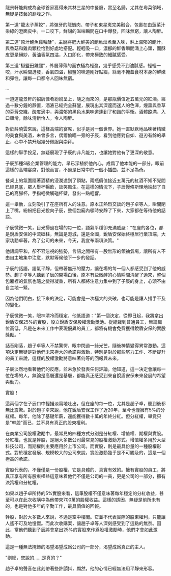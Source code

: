 龍景軒能夠成為全球首家獲得米其林三星的中餐廳，實至名歸，尤其在粵菜領域，無疑是技藝的巔峰之作。

第一道"龍太子蒸餃"，將彈牙的龍蝦肉、帶子和東星斑完美融合，包裹在由菠菜汁染綠的澄面皮中。一口咬下，鮮甜的滋味瞬間在口中爆發，回味無窮，讓人陶醉。

第二道"原汁鮑魚雞粒酥"，主廚將肥大鮮美的鮑魚炆煮至入味，淋上濃郁的鮑汁，與香菇和雞肉顆粒恰到好處地搭配。輕輕吸一口，濃郁的鮮香瞬間涌上心頭，而酥皮更是絕妙，黃油香氣四溢，入口即化，帶來極致的細膩感受。

第三道"椒鹽田雞腿"，外層薄薄的面衣極為輕盈，幾乎感受不到油膩感。輕輕一咬，汁水瞬間迸發，香氣四溢，椒鹽的味道剛好點綴，絲毫不掩蓋食材本身的鮮嫩和彈性，讓每一口都令人回味無窮。

...

一道道龍景軒的招牌佳肴紛紛呈上，隨之而來的，是那瓶價值近五萬元的紅酒。經過十數分鐘的靜置，酒液已經完全蘇醒，展現出其深邃而迷人的色澤，煙熏與香草的芬芳交織，酸度適中，與濃郁的黑色水果味道達到了和諧的平衡。酒體飽滿，入口順滑，餘味清新怡人，令人陶醉。

對於薛曉雲來說，這樣高端的宴席，似乎是另一個世界。她一直默默地品味著精緻的美食與美酒，未曾多言，偶爾偷瞄一旁的子辰，看到他應對自如、遊刃有餘的舉止，心中不禁升起幾分佩服與崇拜。

這樣的舉手投足，無疑展現了子辰的非凡能力，也讓她對他有了更深的敬意。

子辰那種S級企業管理的能力，早已深植於他內心，成爲了他本能的一部分。眼前這樣的高端宴席，對他而言，不過是日常中的一個小插曲，並不足為奇。

餐桌上的氛圍隨著酒精的浸潤達到了頂點，兩瓶價值接近五萬元的紅酒不知不覺間已經見底，眾人舉杯暢飲，談笑風生。在這樣的情況下，子辰慢條斯理地端起了自己的高腳杯，手指輕微觸碰杯壁，發出一點輕響。

這一舉動，立刻吸引了在座所有人的注意。原本正熱烈交談的趙子卓等人，瞬間閉上了嘴，紛紛把目光投向子辰，整個包廂內頓時安靜了下來，大家都在等待他的話語。

子辰微微一笑，目光掃過在場的每一位，語氣平穩卻充滿威嚴："在座的各位，都是銳盾安保的中流砥柱，無論是港城，還是全國，銳盾安保始終穩居行業頂端，大家功勳卓著。為了公司的未來，今天，我宣布兩項決策。"

他語調平和，卻不容忽視的強勢，言語之間帶有一股無形的領袖氣場，讓所有人不由自主地集中注意，默默等候他下一步的發話。

子辰的話語，語氣平靜，但帶著無形的壓力，讓在場的每一個人都感受到了他的威勢。趙子卓等人聽到子辰的開場白後，原本有些微醉的心情瞬間清醒了過來，整個包廂裡的氣氛也隨之變得凝重，所有人都將注意力集中到了子辰的身上，心頭不由自主地一緊。

因為他們明白，接下來的決定，可能會是一次極大的突破，也可能是讓人措手不及的變化。

子辰微微一笑，眼神清冷而穩定，他低語道："第一個決定，從即日起，我將拿出銳盾安保25%的實股，設立銳盾安保股權激勳獎池。從總裁到普通員工，無論職位高低，凡是在未來工作中表現優異的員工，都將有機會免費獲得銳盾安保的實股獎勵。"

話音剛落，趙子卓等人不禁驚愕，眼中閃過一絲光芒，隨後神情變得異常激動。這項決定無疑是對他們未來極大的承諾與激勳，特別是對於那些努力工作、不斷提升的員工來說，這樣的股權激勳將意味著何等的回報與未來。

子辰淡然地看著他們的反應，並未急於發表任何評論。他知道，這一決定會讓每一位在場的人，無論是高層還是基層，都能真正感受到來自銳盾安保未來發展的希望與動力。

實股！

這兩個字在子辰口中輕描淡寫地吐出，但在座的每一位，尤其是趙子卓，聽到後都無比震驚。對於趙子卓來說，他在銳盾安保工作了近20年，至今也僅擁有5%的分紅權。每年，他除了基礎年薪，還能獲得數十萬的年終分紅。但分紅權，畢竟只是"幹股"而已，並不具有真正的股東權利。

在商業公司股權激勵中，最常見的四種方式分別是分紅權、增值權、期權與實股。分紅權，也就是幹股，是絕大多數公司最常見的股權激勳方式。增值權多用於大型科技公司，而期權則主要應用於上市公司。而實股，則是最具份量的一種股權形式。對於穩定發展、規模較大的公司來說，實股激勳幾乎是不可觸及的，這是一個極高的承諾。

實股代表的，不僅僅是一份股權，它是具體的、真實有效的。擁有實股的員工，將真正享有所有股東權益這意味着他們不僅是公司的一員，更是公司的一部分，擁有決策權和分紅權。

如果以趙子卓所持的5%實股來看，這筆股權不僅意味著每年穩定的分紅收益，甚至可以在此次收購中為他帶來700萬的股權收益。這樣的誘因，無疑是前所未有的，也是對他多年的辛勤工作，最具價值的回報。

幹股，對於大多數人來說，不過是空中樓閣。它並不代表實際的股東權利，只能讓人遙不可及地憧憬。而此次收購案，讓趙子卓等人深刻感受到了這點的無奈。因此，當他們聽到子辰將會拿出25%的實股來作爲股權激勵時，他們才會如此激動。

這是一種無法掩飾的渴望渴望成爲公司的一部分，渴望成爲真正的主人。

"劉總，您說的……是真的？"  

趙子卓的聲音在此刻帶著些許顫抖，顯然，他的心情已經無法用平靜來形容。